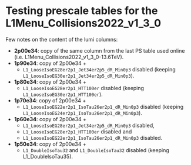 # Testing prescale tables for the L1Menu_Collisions2022_v1_3_0

Few notes on the content of the lumi columns:
- **2p00e34**: copy of the same column from the last PS table used online (i.e. L1Menu_Collisions2022_v1_3_0-13.6TeV).
- **1p90e34**: copy of 2p00e34 + 
    - `L1_LooseIsoEG28er2p1_Jet34er2p5_dR_Min0p3` disabled (keeping `L1_LooseIsoEG30er2p1_Jet34er2p5_dR_Min0p3`).
- **1p80e34**: copy of 2p00e34 + 
    - `L1_LooseIsoEG28er2p1_HTT100er` disabled (keeping `L1_LooseIsoEG30er2p1_HTT100er`).
- **1p70e34**: copy of 2p00e34 + 
    - `L1_LooseIsoEG22er2p1_IsoTau26er2p1_dR_Min0p3` disabled (keeping `L1_LooseIsoEG24er2p1_IsoTau26er2p1_dR_Min0p3`).
- **1p60e34**: copy of 2p00e34 + 
    - `L1_LooseIsoEG28er2p1_Jet34er2p5_dR_Min0p3` disabled, 
    - `L1_LooseIsoEG28er2p1_HTT100er` disabled and 
    - `L1_LooseIsoEG22er2p1_IsoTau26er2p1_dR_Min0p3` disabled.
- **1p50e34**: copy of 2p00e34 + 
    - `L1_DoubleIsoTau32` and `L1_DoubleIsoTau32` disabled (keeping L1_DoubleIsoTau35).
